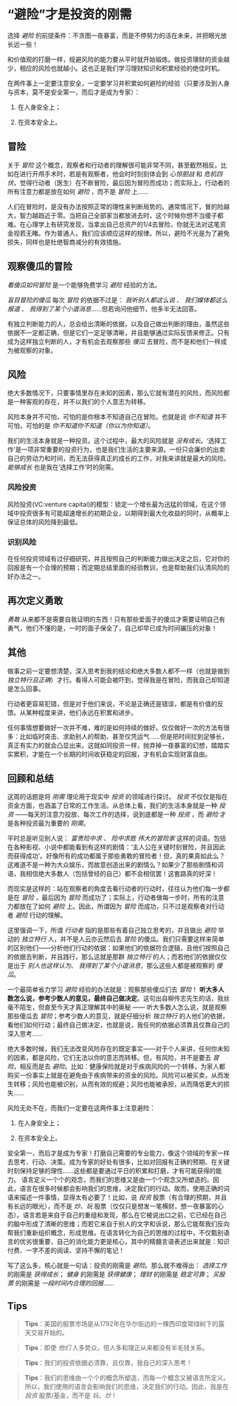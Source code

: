 # “避险”才是投资的刚需
选择 *避险* 的前提条件：不贪图一夜暴富，而是不停努力的活在未来，并把眼光放长远一些！

和价值观的打磨一样，规避风险的能力要从平时就开始锻炼。做投资理财的资金越少，相应的风险也就越小。这也正是我们学习理财知识和积累经验的绝佳时机。

在两件事上一定要注意安全，一定要学习并积累如何避险的经验（只要涉及到人身与资本，莫不是安全第一，而后才是成为专家）：
1. 在人身安全上；

2. 在资本安全上。

## 冒险
关于 *冒险* 这个概念，观察者和行动者的理解很可能非常不同，甚至截然相反。比如在进行开颅手术时，若是有观察者，他会时时刻刻体会到 *心惊胆战* 和 *危机四伏*，觉得行动者（医生）在不断冒险，最后因为冒险而成功；而实际上，行动者的所有注意力都是放在如何 *避险* ，而不是 *冒险* 上……

人们在冒险时，是没有办法按照正常的理性来判断局势的。通常情况下，冒的险越大，智力越趋近于零。当把自己全部家当都放进去时，这个时候你想不当傻子都难。在心理学上有研究发现，当拿出自己总资产的1/4去冒险，你就无法对这笔资金视若无睹。作为普通人，我们应该顺应这样的规律。所以，避险不光是为了避免损失，同样也是杜绝智商减分的有效措施。

## 观察傻瓜的冒险
*看傻瓜如何冒险* 是一个能够免费学习 *避险* 经验的方法。

*盲目冒险的傻瓜* 每次 *冒险* 的依据不过是： *我听别人都这么说* 、 *我们媒体都这么报道* 、 *我得到了某个小道消息*……但若询问他细节，他多半无法回答。

有独立判断能力的人，总会给出清晰的依据，以及自己做出判断的理由，虽然这些依据不一定都正确，但是它们一定足够清晰，并且能够通过实际反馈来修正。只有成为这样独立判断的人，才有机会去观察那些 *傻瓜* 去冒险，而不是和他们一样成为被观察的对象。

## 风险
绝大多数情况下，只要事情里存在未知的因素，那么它就有潜在的风险，而风险都是一种客观的存在，并不以我们的个人意志为转移。

风险本身并不可怕，可怕的是你根本不知道自己在冒险。也就是说 *你不知道* 并不可怕，可怕的是 *你不知道你不知道（你以为你知道）*。

我们的生活本身就是一种投资。这个过程中，最大的风险就是 *没有成长*。‘选择工作’是一项非常重要的投资行为，也是我们生活的主要来源。一份只会廉价的出卖自己的劳动力和时间，而无法获得真正的成长的工作，对我来讲就是最大的风险。 *能够成长* 也是我在‘选择工作’时的刚需。

### 风险投资
风险投资(VC:venture capital)的模型：锁定一个增长最为迅猛的领域，在这个领域中投资很多有可能超速增长的初期企业，以期得到最大化收益的同时，从概率上保证总体的风险降到最低。

### 识别风险
在任何投资领域有过仔细研究，并且按照自己的判断能力做出决定之后，它对你的回报是有一个合理的预期；而定期总结里面的经验教训，也是帮助我们认清风险的好办法之一。


## 再次定义勇敢
*勇敢* 从来都不是需要自我证明的东西！只有那些爱面子的傻瓜才需要证明自己有勇气，他们不懂的是，一时的面子保全了，自己却早已成为时间碾压的对象！

## 其他
做事之前一定要想清楚，深入思考到我的结论和绝大多数人都不一样（也就是做到 *独立特行且正确*）才行。看得人可能会被吓到，觉得我是在冒险，而我自己却知道是怎么回事。

行动者更容易犯错，但是对于他们来说，不论是正确还是错误，都是有价值的反馈。从某种程度来讲，他们永远在积累和进步。

任何事情想要做好一次并不难，难的是如何持续的做好。仅仅做好一次的方法有很多：比如临时突击、求助别人的帮助、甚至仅凭运气……但是把时间拉到足够长，真正有实力的就会凸显出来。这就如同投资一样，抛弃掉一夜暴富的幻想，踏踏实实累积，才能在一个长期的时间收获稳定的回报，才有机会实现财富自由。

## 回顾和总结
这周的话题是将 *刚需* 理论用于现实中 *投资* 的领域进行探讨。 *投资* 不仅仅是指在资金方面，也涵盖了日常的工作生活。从总体上看，我们的生活本身就是一种 *投资* ——每天的注意力投放、每次工作的选择，说到底都是一种 *投资* ，而 *避险* 才是各种投资最为重要的 *刚需*。

平时总是听见别人说： *富贵险中求* 、 *险中求胜*  *伟大的冒险家* 这样的词语。包括在各种影视、小说中都能看到有这样的剧情：‘主人公在关键时刻冒险，并且因此而获得成功’。好像所有的成功都属于那些勇敢的冒险者！但，真的果真如此么？这难道不是一种为大众娱乐，而故意创造出来的剧情么？如果少了那些剧情和词语，我相信绝大多数人（包括曾经的自己）都不会相信罢！这套路真的好深！

而现实是这样的：站在观察者的角度去看行动者的行动时，往往认为他们每一步都是在 *冒险* ，最后因为 *冒险* 而成功了；实际上，行动者做每一步时，所有的注意力都放在了如何 *避险* 上。因此，所谓因为 *冒险* 而成功，只不过是观察者对行动者 *避险* 行动的理解。

这里强调一下，所谓 *行动者* 指的是那些有着自己独立思考的，并且做出 *避险* 举动的 *独立特行* 人，并不是人云亦云然后去 *冒险* 的傻瓜。我们只需要这样来简单的区别他们——分析他们行动的依据：如果他们的依据符合逻辑，且他们按照自己的依据去判断，并且践行，那么这就是那群 *独立特行* 的人；而若他们的依据仅仅是出于 *别人也这样认为*、 *我得到了某个小道消息*，那么这些人都是被观察的 *傻瓜*。

一个最简单省力学习 *避险* 经验的办法就是：观察那些傻瓜们去 *冒险*！ **听大多人数怎么说，参考少数人的意见，最终自己做决定**。这句出自柳传志先生的话，我丝毫不陌生，但直至今天才真正理解其中的奥秘 —— 听大多数人怎么说，就是观察那些傻瓜去 *冒险*；参考少数人的意见，就是仔细分析 *独立特行* 的人他们的依据，看他们如何行动；最终自己做决定，也就是说，我任何的依据必须靠且仅靠自己的深入思考……

绝大多数时候，我们无法改变风险存在的既定事实——对于个人来讲，任何你未知的因素，都是风险，它们无法以你的意志而转移。但，有风险，并不是要去 *冒险*，相反而是去 *避险*。比如：健康保险就是对于疾病风险的一个转移，为家人都购买一份事实上就是在避免由于疾病带来的资金的风险。风险可以被买卖，从而发生转移；风险也能被识别，从而有效的规避；风险也能被承担，从而降低更大的损失……

风险无处不在，而我们一定要在这两件事上注意避险：
1. 在人身安全上；

2. 在资本安全上。

安全第一，而后才是成为专家！打磨自己需要的专业能力，像这个领域的专家一样去思考、行动、决策。成为专家的好处有很多，比如对回报有正确的预期、在关键时刻保持足够的理性……这些都是要通过平日的积累和打磨，才有可能获得的能力。
语言定义一个个的观念，而我们的思维又是由一个个观念又所塑造的。因此，语言在很多时候都会影响我们的思维，决定我们的行动。故而，使用正确的词语来描述一件事情，显得太有必要了！比如，说 *投资* 股票（有合理的预期，并且有长远的眼光），而不是 *炒、玩* 股票（仅仅只是想发一笔横财，想一夜暴富的心态）。语言若是来自于自己的重组和发现，那么在它被说出口之前，它已经在自己的脑中形成了清晰的思维；而若它来自于别人的文字和诉说，那么它能帮我们反向帮我们重新组织概念，形成思维。在语言转化为自己的思维的过程中，不仅甄别语言的优劣很重要，自己的消化能力更是核心，其中的精髓言语表述出来就是：知识付费、一字不差的阅读、坚持不懈的笔记！

写了这么多，核心就是一句话：投资的刚需是 *避险*。那么就不难得出： *选择工作* 的刚需是 *获得成长*； *健身* 的刚需是 *获得健康*； *理财* 的刚需是 *稳定可靠*； *买股票* 的刚需是 *一段时间内合理的回报*……


## Tips
> **Tips**：美国的股票市场是从1792年在华尔街边的一棵西印度常绿树下的露天交易开始的。

> **Tips**：即使 *他们* 人多势众，但人多和理正从来都没有半毛钱关系。

> **Tips**：我们的投资依据必须靠，且仅靠，我自己的深入思考！

> **Tips**：我们的思维由一个个的概念所塑造，而每一个概念又被语言所定义。所以，我们使用的语言会影响我们的思维，决定我们的行动。因此，我是在 *投资* 股票/基金，而不是 *玩、炒*！